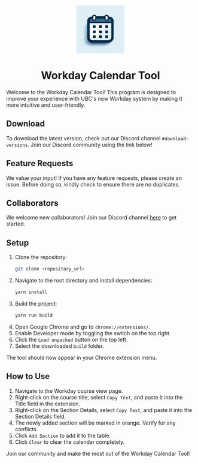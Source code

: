<p align="center">
  <img src="/public/logo128.png" width="128px" height="128px" alt="Workday Calendar Tool logo">
</p>
<h1 align="center">Workday Calendar Tool</h1>

Welcome to the Workday Calendar Tool! This program is designed to improve your experience with UBC's new Workday system by making it more intuitive and user-friendly.

## Download
To download the latest version, check out our Discord channel `#download-versions`. Join our Discord community using the link below!

## Feature Requests
We value your input! If you have any feature requests, please create an issue. Before doing so, kindly check to ensure there are no duplicates.

## Collaborators
We welcome new collaborators! Join our Discord channel [here](https://discord.gg/cx93fAJUJf) to get started.

## Setup

1. Clone the repository:
   ```bash
   git clone <repository_url>
   ```
2. Navigate to the root directory and install dependencies:
   ```bash
   yarn install
   ```
3. Build the project:
   ```bash
   yarn run build
   ```
4. Open Google Chrome and go to `chrome://extensions/`.
5. Enable Developer mode by toggling the switch on the top right.
6. Click the `Load unpacked` button on the top left.
7. Select the downloaded `build` folder.

The tool should now appear in your Chrome extension menu.

## How to Use

1. Navigate to the Workday course view page.
2. Right-click on the course title, select `Copy Text`, and paste it into the Title field in the extension.
3. Right-click on the Section Details, select `Copy Text`, and paste it into the Section Details field.
4. The newly added section will be marked in orange. Verify for any conflicts.
5. Click `Add Section` to add it to the table.
6. Click `Clear` to clear the calendar completely.

Join our community and make the most out of the Workday Calendar Tool!